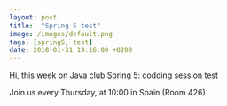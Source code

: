 ```yaml
---
layout: post
title:  "Spring 5 test"
image: /images/default.png
tags: [spring5, test]
date: 2018-01-31 19:16:00 +0200
---
```


Hi, this week on Java club
Spring 5: codding session test

Join us every Thursday, at 10:00 in Spain (Room 426)

